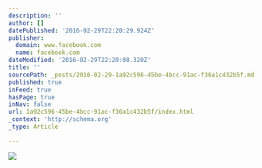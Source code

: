 ```yaml
---
description: ''
author: []
datePublished: '2016-02-29T22:20:29.924Z'
publisher:
  domain: www.facebook.com
  name: facebook.com
dateModified: '2016-02-29T22:20:08.320Z'
title: ''
sourcePath: _posts/2016-02-29-1a92c596-45be-4bcc-91ac-f36a1c432b5f.md
published: true
inFeed: true
hasPage: true
inNav: false
url: 1a92c596-45be-4bcc-91ac-f36a1c432b5f/index.html
_context: 'http://schema.org'
_type: Article

---
```

![](https://scontent-lhr3-1.xx.fbcdn.net/hphotos-xlf1/v/t1.0-9/12799131_10153996454282718_58687289551010554_n.jpg?oh=38c223e0bdc5f6dc4804f2f45c0938e9&oe=574BE995)